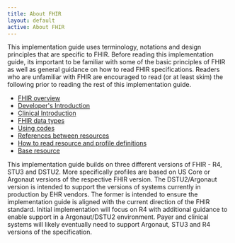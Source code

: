 ```yaml
---
title: About FHIR
layout: default
active: About FHIR
---
```


This implementation guide uses terminology, notations and design principles that are specific to FHIR. Before reading this implementation guide, its important to be familiar with some of the basic principles of FHIR as well as general guidance on how to read FHIR specifications. Readers who are unfamiliar with FHIR are encouraged to read (or at least skim) the following prior to reading the rest of this implementation guide.

   - [FHIR overview](http://build.fhir.org/overview.html)
   - [Developer's Introduction](http://build.fhir.org/overview-dev.html) 
   - [Clinical Introduction](http://build.fhir.org/overview-clinical.html)
   - [FHIR data types](http://build.fhir.org/datatypes.html)
   - [Using codes](http://build.fhir.org/terminologies.html)
   - [References between resources](http://build.fhir.org/references.html)
   - [How to read resource and profile definitions](http://build.fhir.org/formats.html)
   - [Base resource](http://build.fhir.org/resource.html)
   
This implementation guide builds on three different versions of FHIR - R4, STU3 and DSTU2. More specifically profiles are based on US Core or Argonaut versions of the respective FHIR version. The DSTU2/Argonaut version is intended to support the versions of systems currently in production by EHR vendors. The former is intended to ensure the implementation guide is aligned with the current direction of the FHIR standard. Initial implementation will focus on R4 with additional guidance to enable support in a Argonaut/DSTU2 environment. Payer and clinical systems will likely eventually need to support Argonaut, STU3 and R4 versions of the specification.   